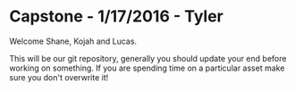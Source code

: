 # Capstone - 1/17/2016 - Tyler
Welcome Shane, Kojah and Lucas.

This will be our git repository, generally you should update your end before working on something. 
If you are spending time on a particular asset make sure you don't overwrite it!
